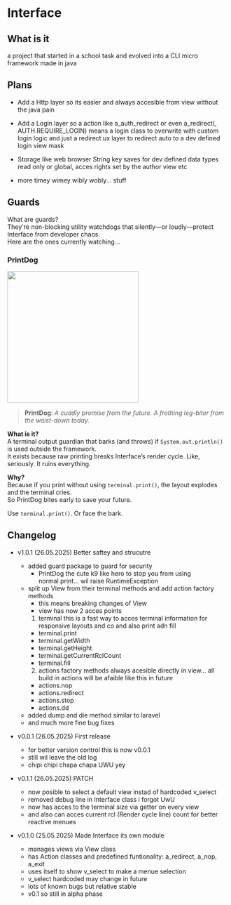 # Interface

## What is it

a project that started in a school task and evolved into a
CLI micro framework made in java

## Plans

 - Add a Http layer so its easier and always accesible from view
   without the java pain

 - Add a Login layer so a action like a_auth_redirect or even a_redirect(<class or obj>, AUTH.REQUIRE_LOGIN)
   means a login class to overwrite with custom login logic and just a redirect ux layer to redirect auto
   to a dev defined login view mask

 - Storage like web browser String key saves for dev defined data types
   read only or global, acces rights set by the author view etc

 - more timey wimey wibly wobly... stuff

## Guards

What are guards?  
They're non-blocking utility watchdogs that silently—or loudly—protect Interface from developer chaos.  
Here are the ones currently watching...

### PrintDog

<div align="left">
  <img src="https://encrypted-tbn0.gstatic.com/images?q=tbn:ANd9GcRBrq5-bATLBa895xH9ulLvpGOMGzpW2xZJsA&s" width="300"/>
</div>

> **PrintDog**: *A cuddly promise from the future. A frothing leg-biter from the waist-down today.*

**What is it?**  
A terminal output guardian that barks (and throws) if `System.out.println()` is used outside the framework.  
It exists because raw printing breaks Interface’s render cycle. Like, seriously. It ruins everything.

**Why?**  
Because if you print without using `terminal.print()`, the layout explodes and the terminal cries.  
So PrintDog bites early to save your future.

Use `terminal.print()`. Or face the bark.

## Changelog

- v1.0.1 (26.05.2025) Better saftey and strucutre
   - added guard package to guard for security
      - PrintDog the cute k9 like hero to stop you from using    
        normal print... wil raise RuntimeException
   - split up View from their terminal methods and add action 
     factory methods
      - this means breaking changes of View
      - view has now 2 acces points
      1. terminal
      this is a fast way to acces terminal information for
      responsive layouts and co and also print adn fill
        - terminal.print
        - terminal.getWidth
        - terminal.getHeight
        - terminal.getCurrentRclCount
        - terminal.fill
      2. actions
      factory methods always acesible directly in view...
      all build in actions will be afaible like this in future
        - actions.nop
        - actions.redirect
        - actions.stop
        - actions.dd
   - added dump and die method similar to laravel
   - and much more fine bug fixes

- v0.0.1 (26.05.2025) First release
   - for better version control this is now v0.0.1
   - still wil leave the old log
   - chipi chipi chapa chapa UWU yey

- v0.1.1 (26.05.2025) PATCH
   - now posible to select a default view instad of hardcoded 
     v_select
   - removed debug line in Interface class i forgot UwU
   - now has acces to the terminal size via getter on every view
   - and also can acces current rcl (Render cycle line) count for better reactive menues

- v0.1.0 (25.05.2025) Made Interface its own module
	- manages views via View class
	- has Action classes and predefined funtionality: a_redirect, a_nop, a_exit
	- uses itself to show v_select to make a menue selection
	- v_select hardcoded may change in future
	- lots of known bugs but relative stable
	- v0.1 so still in alpha phase
